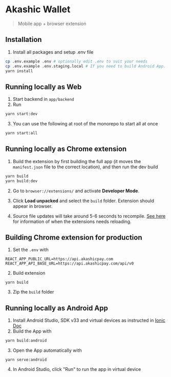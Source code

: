 # Akashic Wallet

> Mobile app + browser extension

## Installation

1. Install all packages and setup .env file

```sh
cp .env.example .env # optionally edit .env to suit your needs
cp .env.example .env.staging.local # If you need to build Android App. Copy as .env.production.local for production env
yarn install
```

## Running locally as Web

1. Start backend in `app/backend`
2. Run

```sh
yarn start:dev
```

3. You can use the following at root of the monorepo to start all at once

```sh
yarn start:all
```

## Running locally as Chrome extension

1. Build the extension by first building the full app (it moves the `manifest.json` file to the correct location), and then run the dev build

```sh
yarn build
yarn build:dev
```

2. Go to `browser://extensions/` and activate **Developer Mode**.

3. Click **Load unpacked** and select the `build` folder. Extension should appear in browser.

4. Source file updates will take around 5-6 seconds to recompile. [See here](https://developer.chrome.com/docs/extensions/mv3/getstarted/development-basics/#reload) for information of when the extensions needs reloading.

## Building Chrome extension for production

1. Set the `.env` with

```text
REACT_APP_PUBLIC_URL=https://api.akashicpay.com
REACT_APP_API_BASE_URL=https://api.akashicpay.com/api/v0
```

2. Build extension

```shell
yarn build
```

3. Zip the `build` folder

## Running locally as Android App

1. Install Android Studio, SDK v33 and virtual devices as instructed in [Ionic Doc](https://ionicframework.com/docs/v6/developing/android)
2. Build the App with

```sh
yarn build:android
```

3. Open the App automatically with

```shell
yarn serve:android
```

4. In Android Studio, click "Run" to run the app in virtual device
